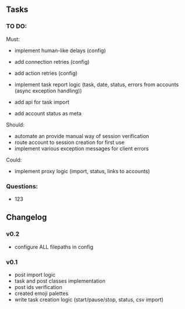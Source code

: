 ## Tasks

### TO DO:

Must:
- implement human-like delays (config)
- add connection retries (config)
- add action retries (config)

- implement task report logic (task, date, status, errors from accounts (async exception handling))
- add api for task import
- add account status as meta

Should:
- automate an provide manual way of session verification
- route account to session creation for first use
- implement various exception messages for client errors

Could:
- implement proxy logic (import, status, links to accounts)


### Questions:
- 123


## Changelog

### v0.2
- configure ALL filepaths in config


### v0.1
- post import logic
- task and post classes implementation
- post ids verification
- created emoji palettes
- write task creation logic (start/pause/stop, status, csv import)